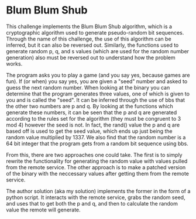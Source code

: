 # Blum Blum Shub

This challenge implements the Blum Blum Shub algorithm, which is a cryptographic algorithm used to generate pseudo-random bit sequences.
Through the name of this challenge, the use of this algorithm can be inferred, but it can also be reversed out. Similarly, the functions
used to generate random p, q, and s values (which are used for the random number generation) also must be reversed out to understand how
the problem works. 

The program asks you to play a game (and you say yes, because games are fun). If (or when) you say yes, you are given a "seed" number and
asked to guess the next random number. When looking at the binary you can determine that the program generates three values, one of which
is given to you and is called the "seed". It can be inferred through the use of bbs that the other two numbers are p and q. By looking at
the functions which generate these numbers, it can be seen that the p and q are generated according to the rules set for the algorithm
(they must be congruent to 3 mod 4) however the seed is not. In fact, the rand() value the p and q are based off is used to get the seed
value, which ends up just being the random value multiplied by 1337. We also find that the random number is a 64 bit integer that the
program gets from a random bit sequence using bbs.

From this, there are two approaches one could take. The first is to simply rewrite the functionality for generating the random value with
values pulled from the remote service. The other approach is to make a patched version of the binary with the neccessary values after
getting them from the remote service.

The author solution (aka my solution) implements the former in the form of a python script. It interacts with the remote service, grabs
the random seed, and uses that to get both the p and q, and then to calculate the random value the remote will generate.
